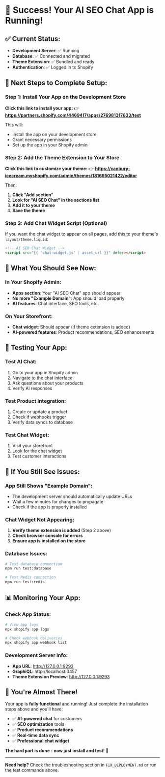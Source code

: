 # 🎉 Success! Your AI SEO Chat App is Running!

## ✅ **Current Status:**
- **Development Server**: ✅ Running
- **Database**: ✅ Connected and migrated
- **Theme Extension**: ✅ Bundled and ready
- **Authentication**: ✅ Logged in to Shopify

## 🚀 **Next Steps to Complete Setup:**

### Step 1: Install Your App on the Development Store

**Click this link to install your app:**
👉 **https://partners.shopify.com/4469417/apps/276981317633/test**

This will:
- Install the app on your development store
- Grant necessary permissions
- Set up the app in your Shopify admin

### Step 2: Add the Theme Extension to Your Store

**Click this link to customize your theme:**
👉 **https://canbury-icecream.myshopify.com/admin/themes/181695021422/editor**

Then:
1. **Click "Add section"**
2. **Look for "AI SEO Chat" in the sections list**
3. **Add it to your theme**
4. **Save the theme**

### Step 3: Add Chat Widget Script (Optional)

If you want the chat widget to appear on all pages, add this to your theme's `layout/theme.liquid`:

```html
<!-- AI SEO Chat Widget -->
<script src="{{ 'chat-widget.js' | asset_url }}" defer></script>
```

## 🎯 **What You Should See Now:**

### In Your Shopify Admin:
- **Apps section**: Your "AI SEO Chat" app should appear
- **No more "Example Domain"**: App should load properly
- **AI features**: Chat interface, SEO tools, etc.

### On Your Storefront:
- **Chat widget**: Should appear (if theme extension is added)
- **AI-powered features**: Product recommendations, SEO enhancements

## 🧪 **Testing Your App:**

### Test AI Chat:
1. Go to your app in Shopify admin
2. Navigate to the chat interface
3. Ask questions about your products
4. Verify AI responses

### Test Product Integration:
1. Create or update a product
2. Check if webhooks trigger
3. Verify data syncs to database

### Test Chat Widget:
1. Visit your storefront
2. Look for the chat widget
3. Test customer interactions

## 🔧 **If You Still See Issues:**

### App Still Shows "Example Domain":
- The development server should automatically update URLs
- Wait a few minutes for changes to propagate
- Check if the app is properly installed

### Chat Widget Not Appearing:
1. **Verify theme extension is added** (Step 2 above)
2. **Check browser console for errors**
3. **Ensure app is installed on the store**

### Database Issues:
```bash
# Test database connection
npm run test:database

# Test Redis connection
npm run test:redis
```

## 📊 **Monitoring Your App:**

### Check App Status:
```bash
# View app logs
npx shopify app logs

# Check webhook deliveries
npx shopify app webhook list
```

### Development Server Info:
- **App URL**: http://127.0.0.1:9293
- **GraphiQL**: http://localhost:3457
- **Theme Extension Preview**: http://127.0.0.1:9293

## 🎉 **You're Almost There!**

Your app is **fully functional** and running! Just complete the installation steps above and you'll have:

- ✅ **AI-powered chat** for customers
- ✅ **SEO optimization** tools
- ✅ **Product recommendations**
- ✅ **Real-time data sync**
- ✅ **Professional chat widget**

**The hard part is done - now just install and test!** 🚀

---

**Need help?** Check the troubleshooting section in `FIX_DEPLOYMENT.md` or run the test commands above.
